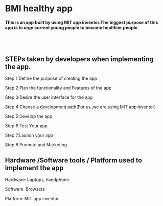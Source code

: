 # **BMI healthy app**
#### This is an app built by using MIT app inventor.The biggest purpose of this app is to urge current young people to become healthier people.

<br>
<br>

## STEPs taken by developers when implementing the app.
  
Step 1:Define the purpose of creating the app
  
Step 2:Plan the functionality and Features of the app

Step 3:Desire the user interface for the app

Step 4:Choose a development path(For us ,we are using MIT app inventor)

Step 5:Develop the app

Step 6:Test Your app

Step 7:Launch your app

Step 8:Promote and Marketing


## Hardware /Software tools / Platform used to implement the app

Hardware: Laptops, handphone

Software :Browsers 

Platform: MIT app inventor
